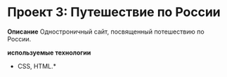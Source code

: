 # Проект 3: Путешествие по России



**Описание**
Одностроничный сайт, посвященный потешествию по России.




**используемые технологии**
 * СSS, HTML.*